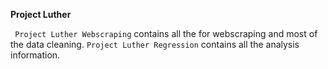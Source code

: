 **Project Luther**

``` Project Luther Webscraping``` contains all the for webscraping and most of the data cleaning. ```Project Luther Regression``` contains all the analysis information.

